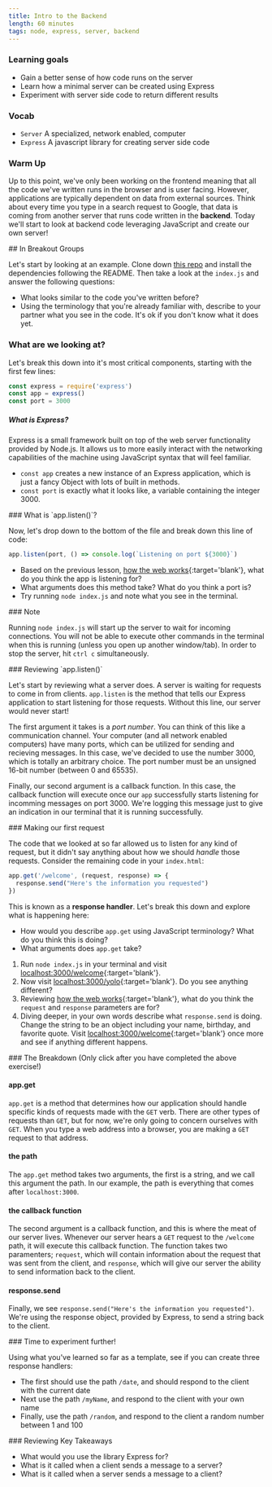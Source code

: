 ```yaml
---
title: Intro to the Backend
length: 60 minutes
tags: node, express, server, backend
---
```


### Learning goals
* Gain a better sense of how code runs on the server
* Learn how a minimal server can be created using Express
* Experiment with server side code to return different results

### Vocab
* `Server` A specialized, network enabled, computer
* `Express` A javascript library for creating server side code

### Warm Up

Up to this point, we've only been working on the frontend meaning that all the code we've written runs in the browser and is user facing.  However, applications are typically dependent on data from external sources.  Think about every time you type in a search request to Google, that data is coming from another server that runs code written in the **backend**.  Today we'll start to look at backend code leveraging JavaScript and create our own server!

<section class="call-to-action">
## In Breakout Groups

Let's start by looking at an example.  Clone down [this repo](https://github.com/wvmitchell/intro-to-the-backend) and install the dependencies following the README.  Then take a look at the `index.js` and answer the following questions:

* What looks similar to the code you've written before?
* Using the terminology that you're already familiar with, describe to your
  partner what you see in the code. It's ok if you don't know what it does yet.
</section>

### What are we looking at?

Let's break this down into it's most critical components, starting with the first few lines:

```javascript
const express = require('express')
const app = express()
const port = 3000
```

##### What is Express?

Express is a small framework built on top of the web server functionality provided by Node.js.  It allows us to more easily interact with the networking capabilities of the machine using JavaScript syntax that will feel familiar.

- `const app` creates a new instance of an Express application, which is just a fancy Object with lots of built in methods. 
- `const port` is exactly what it looks like, a variable containing the
integer 3000.

<section class="call-to-action">
### What is `app.listen()`?

Now, let's drop down to the bottom of the file and break down this line of code:

```js
app.listen(port, () => console.log(`Listening on port ${3000}`)
```

- Based on the previous lesson, [how the web works](https://frontend.turing.io/lessons/module-2/how-the-web-works.html){:target='blank'}, what do you think the app is listening for? 
- What arguments does this method take?  What do you think a port is? 
- Try running `node index.js` and note what you see in the terminal.
</section>

<section class="note">
### Note

Running `node index.js` will start up the server to wait for incoming connections.  You will not be able to execute other commands in the terminal when this is running (unless you open up another window/tab).  In order to stop the server, hit `ctrl c` simultaneously.
</section>

<section class="answer">
### Reviewing `app.listen()`  

Let's start by reviewing what a server does. A server is waiting for requests to come in from clients. `app.listen` is the method that tells our Express application to start listening for those requests.  Without this line, our server would never start!

The first argument it takes is a *port number*. You can think of this like a
communication channel. Your computer (and all network enabled computers) have
many ports, which can be utilized for sending and recieving messages. In this
case, we've decided to use the number 3000, which is totally an arbitrary choice.
The port number must be an unsigned 16-bit number (between 0 and 65535).

Finally, our second argument is a callback function.  In this case, the callback function will execute once our `app` successfully starts listening for incomming messages on port 3000. We're logging this message just to give an indication in our terminal that it is running successfully.
</section>

<section class="call-to-action">
### Making our first request

The code that we looked at so far allowed us to listen for any kind of request,
but it didn't say anything about how we should *handle* those requests. Consider the remaining code in your `index.html`:

```javascript
app.get('/welcome', (request, response) => {
  response.send("Here's the information you requested")
})
```

This is known as a **response handler**.  Let's break this down and explore what is happening here:

*  How would you describe `app.get` using JavaScript terminology?  What do you think this is doing?
* What arguments does `app.get` take? 
1. Run `node index.js` in your terminal and visit [localhost:3000/welcome](http://localhost:3000/welcome){:target='blank'}. 
2. Now visit [localhost:3000/yolo](http://localhost:3000/yolo){:target='blank'}.  Do you see anything different?
3. Reviewing [how the web works](https://frontend.turing.io/lessons/module-2/how-the-web-works.html){:target='blank'}, what do you think the `request` and `response` parameters are for?
4. Diving deeper, in your own words describe what `response.send` is doing.  Change the string to be an object including your name, birthday, and favorite quote.  Visit [localhost:3000/welcome](http://localhost:3000/welcome){:target='blank'} once more and see if anything different happens.
</section>

<section class="answer">
### The Breakdown (Only click after you have completed the above exercise!)

#### app.get
`app.get` is a method that determines how our application should handle specific
kinds of requests made with the `GET` verb. There are other types of requests than `GET`, but for now,
we're only going to concern ourselves with `GET`. When you type a web address into
a browser, you are making a `GET` request to that address.

#### the path
The `app.get` method takes two arguments, the first is a string, and we call
this argument the path. In our example, the path is everything that comes after
`localhost:3000`.

#### the callback function
The second argument is a callback function, and this is where the meat of our
server lives. Whenever our server hears a `GET` request to the `/welcome` path,
it will execute this callback function. The function takes two paramenters;
`request`, which will contain information about the request that was sent from the
client, and `response`, which will give our server the ability to send
information back to the client.

#### response.send
Finally, we see `response.send("Here's the information you requested")`. We're
using the response object, provided by Express, to send a string back to the
client.
</section>

<section class="call-to-action">
### Time to experiment further!

Using what you've learned so far as a template, see if you can create three
response handlers:
* The first should use the path `/date`, and should respond to the client with the
  current date
* Next use the path `/myName`, and respond to the client with your own name
* Finally, use the path `/random`, and respond to the client a random number
  between 1 and 100
</section>

<section class="checks-for-understanding">
### Reviewing Key Takeaways

* What would you use the library Express for?
* What is it called when a client sends a message to a server?
* What is it called when a server sends a message to a client?
</section>

